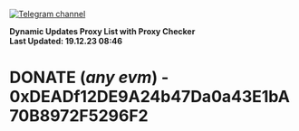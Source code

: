 [![Telegram channel](https://img.shields.io/endpoint?url=https://runkit.io/damiankrawczyk/telegram-badge/branches/master?url=https://t.me/n4z4v0d)](https://t.me/n4z4v0d) 

**Dynamic Updates Proxy List with Proxy Checker**  
**Last Updated: 19.12.23 08:46**

# DONATE (_any evm_) - 0xDEADf12DE9A24b47Da0a43E1bA70B8972F5296F2
